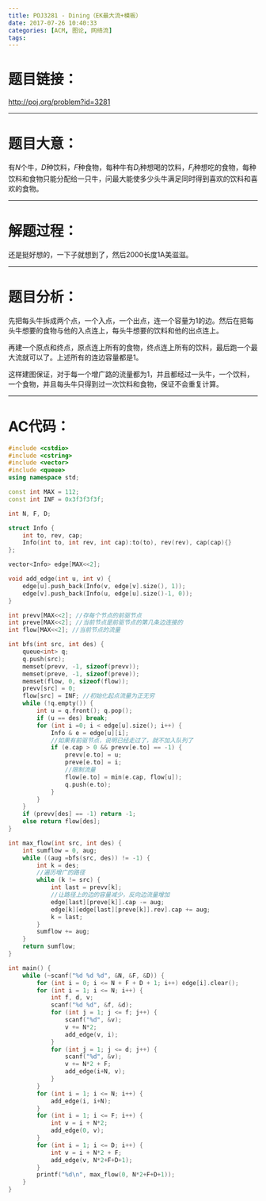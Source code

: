 ```yaml
---
title: POJ3281 - Dining（EK最大流+模板）
date: 2017-07-26 10:40:33
categories: [ACM, 图论, 网络流]
tags:
---
```

# 题目链接：
http://poj.org/problem?id=3281

--------------------
# 题目大意：
有$N$个牛，$D$种饮料，$F$种食物，每种牛有$D_i$种想喝的饮料，$F_i$种想吃的食物，每种饮料和食物只能分配给一只牛，问最大能使多少头牛满足同时得到喜欢的饮料和喜欢的食物。

-------------------------------
# 解题过程：

还是挺好想的，一下子就想到了，然后2000长度1A美滋滋。

-------------------------------
# 题目分析：

先把每头牛拆成两个点，一个入点，一个出点，连一个容量为1的边。然后在把每头牛想要的食物与他的入点连上，每头牛想要的饮料和他的出点连上。

再建一个原点和终点，原点连上所有的食物，终点连上所有的饮料，最后跑一个最大流就可以了。上述所有的连边容量都是1。

这样建图保证，对于每一个增广路的流量都为$1$，并且都经过一头牛，一个饮料，一个食物，并且每头牛只得到过一次饮料和食物，保证不会重复计算。


----------------------
# AC代码：
```cpp
#include <cstdio>
#include <cstring>
#include <vector>
#include <queue>
using namespace std;

const int MAX = 112;
const int INF = 0x3f3f3f3f;

int N, F, D;

struct Info {
    int to, rev, cap;
    Info(int to, int rev, int cap):to(to), rev(rev), cap(cap){}
};

vector<Info> edge[MAX<<2];

void add_edge(int u, int v) {
    edge[u].push_back(Info(v, edge[v].size(), 1));
    edge[v].push_back(Info(u, edge[u].size()-1, 0));
}

int prevv[MAX<<2]; //存每个节点的前驱节点
int preve[MAX<<2]; //当前节点是前驱节点的第几条边连接的
int flow[MAX<<2]; //当前节点的流量

int bfs(int src, int des) {
    queue<int> q;
    q.push(src);
    memset(prevv, -1, sizeof(prevv));
    memset(preve, -1, sizeof(preve));
    memset(flow, 0, sizeof(flow));
    prevv[src] = 0;
    flow[src] = INF; //初始化起点流量为正无穷
    while (!q.empty()) {
        int u = q.front(); q.pop();
        if (u == des) break;
        for (int i =0; i < edge[u].size(); i++) {
            Info & e = edge[u][i];
            //如果有前驱节点，说明已经走过了，就不加入队列了
            if (e.cap > 0 && prevv[e.to] == -1) {
                prevv[e.to] = u;
                preve[e.to] = i;
                //限制流量
                flow[e.to] = min(e.cap, flow[u]);
                q.push(e.to);
            }
        }
    }
    if (prevv[des] == -1) return -1;
    else return flow[des];
}

int max_flow(int src, int des) {
    int sumflow = 0, aug;
    while ((aug =bfs(src, des)) != -1) {
        int k = des;
        //遍历增广的路径
        while (k != src) {
            int last = prevv[k];
            //让路径上的边的容量减少，反向边流量增加
            edge[last][preve[k]].cap -= aug;
            edge[k][edge[last][preve[k]].rev].cap += aug;
            k = last;
        }
        sumflow += aug;
    }
    return sumflow;
}

int main() {
    while (~scanf("%d %d %d", &N, &F, &D)) {
        for (int i = 0; i <= N + F + D + 1; i++) edge[i].clear();
        for (int i = 1; i <= N; i++) {
            int f, d, v;
            scanf("%d %d", &f, &d);
            for (int j = 1; j <= f; j++) {
                scanf("%d", &v);
                v += N*2;
                add_edge(v, i);
            }
            for (int j = 1; j <= d; j++) {
                scanf("%d", &v);
                v += N*2 + F;
                add_edge(i+N, v);
            }
        }
        for (int i = 1; i <= N; i++) {
            add_edge(i, i+N);
        }
        for (int i = 1; i <= F; i++) {
            int v = i + N*2;
            add_edge(0, v);
        }
        for (int i = 1; i <= D; i++) {
            int v = i + N*2 + F;
            add_edge(v, N*2+F+D+1);
        }
        printf("%d\n", max_flow(0, N*2+F+D+1));
    }
}
```